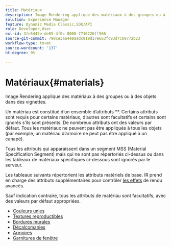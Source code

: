 ```yaml
---
title: Matériaux
description: Image Rendering applique des matériaux à des groupes ou à des objets dans des vignettes.
solution: Experience Manager
feature: Dynamic Media Classic,SDK/API
role: Developer,User
exl-id: 3fe5445e-de85-4f0c-8008-7716226ff966
source-git-commit: 790ce3aa4e9aadc019d17e663fc93d7c69772b23
workflow-type: tm+mt
source-wordcount: '137'
ht-degree: 0%

---
```


# Matériaux{#materials}

Image Rendering applique des matériaux à des groupes ou à des objets dans des vignettes.

Un matériau est constitué d’un ensemble d’attributs **. Certains attributs sont requis pour certains matériaux, d’autres sont facultatifs et certains sont ignorés s’ils sont présents. De nombreux attributs ont des valeurs par défaut. Tous les matériaux ne peuvent pas être appliqués à tous les objets (par exemple, un matériau d’armoire ne peut pas être appliqué à un canapé).

Tous les attributs qui apparaissent dans un segment MSS (Material Specification Segment) mais qui ne sont pas répertoriés ci-dessus ou dans les tableaux de matériaux spécifiques ci-dessous sont ignorés par le serveur.

Les tableaux suivants répertorient les attributs matériels de base. IR prend en charge des attributs supplémentaires pour contrôler [les effets](../../../../../../ir-api/http-protocol/image-rendering-api-ref/c-ir-http-protocol-ref/c-ir-http-protocol-syntax-and-features/c-ir-advanced-render-effects/c-ir-advanced-render-effects.md#concept-bf8b6d8460244b9cacc7f4a3df4c5281) de rendu avancés.

Sauf indication contraire, tous les attributs de matériau sont facultatifs, avec des valeurs par défaut appropriées.

* [Couleurs unies](r-ir-solid-colors.md)
* [Textures reproductibles](r-ir-repeatable-textures.md)
* [Bordures murales](r-ir-wall-borders.md)
* [Décalcomanies](r-ir-decals.md)
* [Armoires](r-ir-cabinets.md)
* [Garnitures de fenêtre](r-ir-window-coverings.md)
